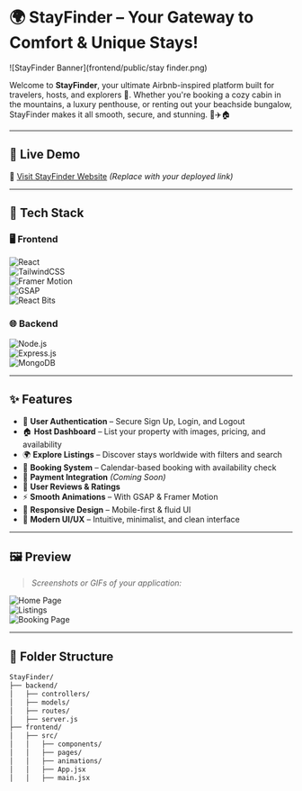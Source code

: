 # 🌍 StayFinder – Your Gateway to Comfort & Unique Stays!

![StayFinder Banner](frontend/public/stay finder.png)

Welcome to **StayFinder**, your ultimate Airbnb-inspired platform built for travelers, hosts, and explorers 🌄. Whether you're booking a cozy cabin in the mountains, a luxury penthouse, or renting out your beachside bungalow, StayFinder makes it all smooth, secure, and stunning. 💼✈️🏠

---

## 🚀 Live Demo

🔗 [Visit StayFinder Website](#) *(Replace with your deployed link)*

---

## 🧰 Tech Stack

### 🖥️ Frontend
![React](https://img.shields.io/badge/React-61DAFB?style=for-the-badge&logo=react)  
![TailwindCSS](https://img.shields.io/badge/TailwindCSS-06B6D4?style=for-the-badge&logo=tailwind-css)  
![Framer Motion](https://img.shields.io/badge/Framer--Motion-EF008F?style=for-the-badge&logo=framer)  
![GSAP](https://img.shields.io/badge/GSAP-88CE02?style=for-the-badge&logo=greensock)  
![React Bits](https://img.shields.io/badge/React--Bits-000000?style=for-the-badge)

### 🌐 Backend
![Node.js](https://img.shields.io/badge/Node.js-339933?style=for-the-badge&logo=nodedotjs)  
![Express.js](https://img.shields.io/badge/Express.js-000000?style=for-the-badge&logo=express)  
![MongoDB](https://img.shields.io/badge/MongoDB-47A248?style=for-the-badge&logo=mongodb)

---

## ✨ Features

- 🔐 **User Authentication** – Secure Sign Up, Login, and Logout
- 🏠 **Host Dashboard** – List your property with images, pricing, and availability
- 🌍 **Explore Listings** – Discover stays worldwide with filters and search
- 📅 **Booking System** – Calendar-based booking with availability check
- 🧾 **Payment Integration** *(Coming Soon)*
- 💬 **User Reviews & Ratings**
- ⚡ **Smooth Animations** – With GSAP & Framer Motion
- 📱 **Responsive Design** – Mobile-first & fluid UI
- 🌈 **Modern UI/UX** – Intuitive, minimalist, and clean interface

---

## 🖼️ Preview

> *Screenshots or GIFs of your application:*

![Home Page](https://picsum.photos/600/300?random=2)  
![Listings](https://picsum.photos/600/300?random=3)  
![Booking Page](https://picsum.photos/600/300?random=4)

---

## 📁 Folder Structure

```bash
StayFinder/
├── backend/
│   ├── controllers/
│   ├── models/
│   ├── routes/
│   ├── server.js
├── frontend/
│   ├── src/
│   │   ├── components/
│   │   ├── pages/
│   │   ├── animations/
│   │   ├── App.jsx
│   │   ├── main.jsx
